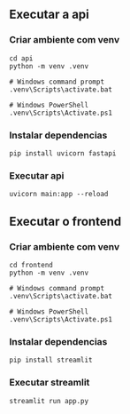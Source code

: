 ## Executar a api
### Criar ambiente com venv

```
cd api
python -m venv .venv

# Windows command prompt
.venv\Scripts\activate.bat

# Windows PowerShell
.venv\Scripts\Activate.ps1
```

### Instalar dependencias

```
pip install uvicorn fastapi
```

### Executar api

```
uvicorn main:app --reload
```

## Executar o frontend
### Criar ambiente com venv

```
cd frontend
python -m venv .venv

# Windows command prompt
.venv\Scripts\activate.bat

# Windows PowerShell
.venv\Scripts\Activate.ps1
```

### Instalar dependencias

```
pip install streamlit
```

### Executar streamlit

```
streamlit run app.py
```